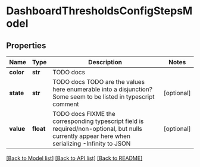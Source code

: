 # DashboardThresholdsConfigStepsModel

## Properties
Name | Type | Description | Notes
------------ | ------------- | ------------- | -------------
**color** | **str** | TODO docs | 
**state** | **str** | TODO docs TODO are the values here enumerable into a disjunction? Some seem to be listed in typescript comment | [optional] 
**value** | **float** | TODO docs FIXME the corresponding typescript field is required/non-optional, but nulls currently appear here when serializing -Infinity to JSON | [optional] 

[[Back to Model list]](../README.md#documentation-for-models) [[Back to API list]](../README.md#documentation-for-api-endpoints) [[Back to README]](../README.md)


